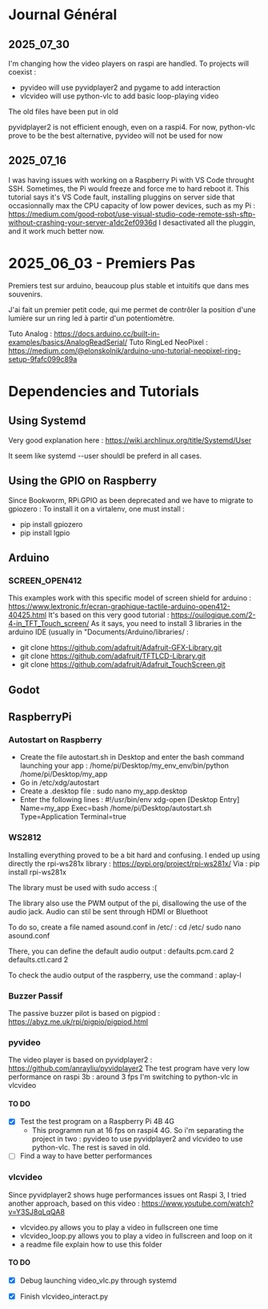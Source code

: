 
# Journal Général

## 2025_07_30

I'm changing how the video players on raspi are handled. To projects will coexist :
- pyvideo will use pyvidplayer2 and pygame to add interaction
- vlcvideo will use python-vlc to add basic loop-playing video

The old files have been put in old

pyvidplayer2 is not efficient enough, even on a raspi4. For now, python-vlc prove to be the best alternative, pyvideo will not be used for now

## 2025_07_16

I was having issues with working on a Raspberry Pi with VS Code throught SSH. Sometimes, the Pi would freeze and force me to hard reboot it.
This tutorial says it's VS Code fault, installing pluggins on server side that occasionnally max the CPU capacity of low power devices, such as my Pi : https://medium.com/good-robot/use-visual-studio-code-remote-ssh-sftp-without-crashing-your-server-a1dc2ef0936d
I desactivated all the pluggin, and it work much better now.

# 2025_06_03 - Premiers Pas
Premiers test sur arduino, beaucoup plus stable et intuitifs que dans mes souvenirs.

J'ai fait un premier petit code, qui me permet de contrôler la position d'une lumière sur un ring led à partir d'un potentiomètre.

Tuto Analog : https://docs.arduino.cc/built-in-examples/basics/AnalogReadSerial/
Tuto RingLed NeoPixel : https://medium.com/@elonskolnik/arduino-uno-tutorial-neopixel-ring-setup-9fafc099c89a

# Dependencies and Tutorials

## Using Systemd

Very good explanation here : https://wiki.archlinux.org/title/Systemd/User

It seem like systemd --user shouldl be preferd in all cases.

## Using the GPIO on Raspberry

Since Bookworm, RPi.GPIO as been deprecated and we have to migrate to gpiozero :
To install it on a virtalenv, one must install :
 - pip install gpiozero
 - pip install lgpio

## Arduino

### SCREEN_OPEN412

This examples work with this specific model of screen shield for arduino : https://www.lextronic.fr/ecran-graphique-tactile-arduino-open412-40425.html
It's based on this very good tutorial : https://ouilogique.com/2-4-in_TFT_Touch_screen/
As it says, you need to install 3 libraries in the arduino IDE (usually in "Documents/Arduino/libraries/ : 
- git clone https://github.com/adafruit/Adafruit-GFX-Library.git
- git clone https://github.com/adafruit/TFTLCD-Library.git
- git clone https://github.com/adafruit/Adafruit_TouchScreen.git

## Godot

## RaspberryPi

### Autostart on Raspberry
- Create the file autostart.sh in Desktop and enter the bash command launching your app : /home/pi/Desktop/my_env_env/bin/python /home/pi/Desktop/my_app
- Go in /etc/xdg/autostart
- Create a .desktop file : sudo nano my_app.desktop
- Enter the following lines :
#!/usr/bin/env xdg-open
[Desktop Entry]
Name=my_app 
Exec=bash /home/pi/Desktop/autostart.sh
Type=Application
Terminal=true

### WS2812

Installing everything proved to be a bit hard and confusing. I ended up using directly the rpi-ws281x library : https://pypi.org/project/rpi-ws281x/
Via : pip install rpi-ws281x

The library must be used with sudo access :(

The library also use the PWM output of the pi, disallowing the use of the audio jack. Audio can stil be sent through HDMI or Bluethoot

To do so, create a file named asound.conf in /etc/ :
cd /etc/
sudo nano asound.conf

There, you can define the default audio output :
defaults.pcm.card 2
defaults.ctl.card 2

To check the audio output of the raspberry, use the command : aplay-l


### Buzzer Passif

The passive buzzer pilot is based on pigpiod : https://abyz.me.uk/rpi/pigpio/pigpiod.html

### pyvideo

The video player is based on pyvidplayer2 : https://github.com/anrayliu/pyvidplayer2
The test program have very low performance on raspi 3b : around 3 fps
I'm switching to python-vlc in vlcvideo

#### TO DO
- [x] Test the test program on a Raspberry Pi 4B 4G
    - This programm run at 16 fps on raspi4 4G. So i'm separating the project in two : pyvideo to use pyvidplayer2 and vlcvideo to use python-vlc. The rest is saved in old.
- [ ] Find a way to have better performances

### vlcvideo

Since pyvidplayer2 shows huge performances issues ont Raspi 3, I tried another approach, based on this video : https://www.youtube.com/watch?v=Y3SJ8qLqQA8

- vlcvideo.py allows you to play a video in fullscreen one time
- vlcvideo_loop.py allows you to play a video in fullscreen and loop on it
- a readme file explain how to use this folder

#### TO DO
- [x] Debug launching video_vlc.py through systemd
- [x] Finish vlcvideo_interact.py

